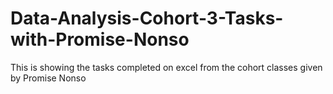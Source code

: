 # Data-Analysis-Cohort-3-Tasks-with-Promise-Nonso
This is showing the tasks completed on excel from the cohort classes given by Promise Nonso 
